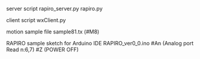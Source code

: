 server script
    rapiro_server.py
    rapiro.py

client script
    wxClient.py

motion sample file
    sample81.tx (#M8)

RAPIRO sample sketch for Arduino IDE
    RAPIRO_ver0_0.ino
        #An     (Analog port Read n:6,7)
        #Z      (POWER OFF)